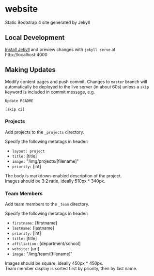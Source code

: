 # website
Static Bootstrap 4 site generated by Jekyll

## Local Development
[Install Jekyll](https://jekyllrb.com/docs/installation/) and preview changes
with `jekyll serve` at http://localhost:4000

## Making Updates
Modify content pages and push commit. Changes to `master` branch will automatically
be deployed to the live server (in about 60s) unless a `skip` keyword is included in
commit message, e.g. 

```
Update README

[skip ci] 
```

### Projects
Add projects to the `_projects` directory.

Specify the following metatags in header:
* `layout: project`
* `title:` [title]
* `image:` "/img/projects/[filename]"
* `priority:` [int]

The body is markdown-enabled description of the project.  
Images should be 3:2 ratio, ideally 510px * 340px.

### Team Members
Add team members to the `_team` directory.

Specify the following metatags in header:
* `firstname:` [firstname]
* `lastname:` [lastname]
* `priority:` [int]
* `title:` [title]
* `affiliation:` [department/school]
* `website:` [url]
* `image:` "/img/team/[filename]"

Images should be square, ideally 450px * 450px.  
Team member display is sorted first by priority, then by last name.
